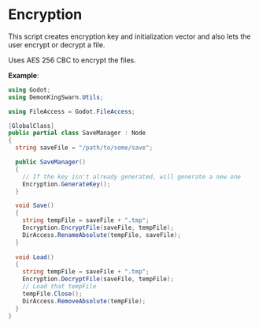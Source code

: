 # Encryption

This script creates encryption key and initialization vector and also lets the user encrypt or decrypt a file.

Uses AES 256 CBC to encrypt the files.

**Example**:

```csharp
using Godot;
using DemonKingSwarn.Utils;

using FileAccess = Godot.FileAccess;

[GlobalClass]
public partial class SaveManager : Node
{
  string saveFile = "/path/to/some/save";

  public SaveManager() 
  {
    // If the key isn't already generated, will generate a new one
    Encryption.GenerateKey();
  }

  void Save()
  {
    string tempFile = saveFile + ".tmp";
    Encryption.EncryptFile(saveFile, tempFile);
    DirAccess.RenameAbsolute(tempFile, saveFile);
  }
 
  void Load()
  {
    string tempFile = saveFile + ".tmp";
    Encryption.DecryptFile(saveFile, tempFile);
    // Load that tempFile
    tempFile.Close();
    DirAccess.RemoveAbsolute(tempFile);
  }
}
```
